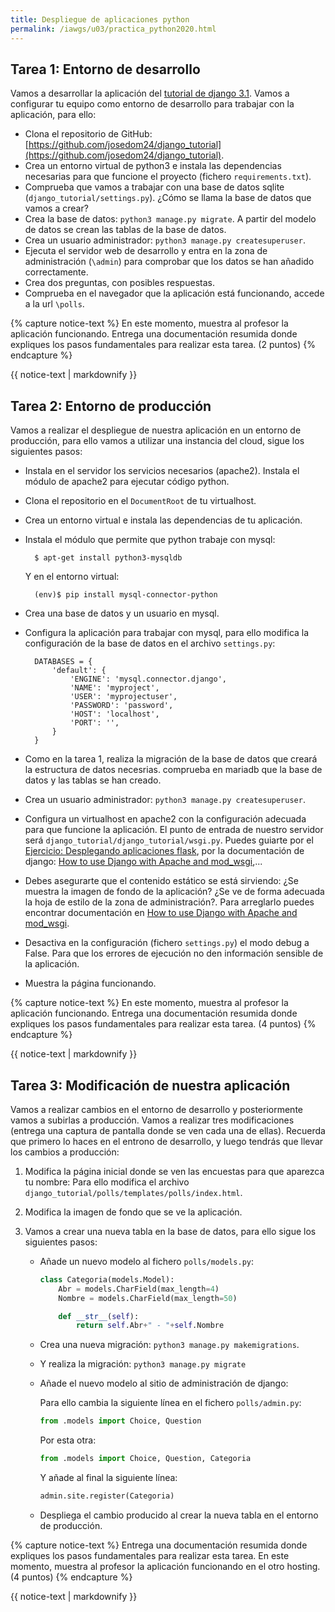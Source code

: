 ```yaml
---
title: Despliegue de aplicaciones python
permalink: /iawgs/u03/practica_python2020.html
---
```


## Tarea 1: Entorno de desarrollo 

Vamos a desarrollar la aplicación del [tutorial de django 3.1](https://docs.djangoproject.com/en/3.1/intro/tutorial01/). Vamos a configurar tu equipo como entorno de desarrollo para trabajar con la aplicación, para ello:

* Clona el repositorio de GitHub: [https://github.com/josedom24/django_tutorial](https://github.com/josedom24/django_tutorial).
* Crea un entorno virtual de python3 e instala las dependencias necesarias para que funcione el proyecto (fichero `requirements.txt`).
* Comprueba que vamos a trabajar con una base de datos sqlite (`django_tutorial/settings.py`). ¿Cómo se llama la base de datos que vamos a crear?
* Crea la base de datos: `python3 manage.py migrate`. A partir del modelo de datos se crean las tablas de la base de datos.
* Crea un usuario administrador: `python3 manage.py createsuperuser`.
* Ejecuta el servidor web de desarrollo y entra en la zona de administración (`\admin`) para comprobar que los datos se han añadido correctamente.
* Crea dos preguntas, con posibles respuestas.
* Comprueba en el navegador que la aplicación está funcionando, accede a la url `\polls`.

{% capture notice-text %}
En este momento, muestra al profesor la aplicación funcionando. Entrega una documentación resumida donde expliques los pasos fundamentales para realizar esta tarea. (2 puntos)
{% endcapture %}<div class="notice--info">{{ notice-text | markdownify }}</div>

## Tarea 2: Entorno de producción

Vamos a realizar el despliegue de nuestra aplicación en un entorno de producción, para ello vamos a utilizar una instancia del cloud, sigue los siguientes pasos:

* Instala en el servidor los servicios necesarios (apache2). Instala el módulo de apache2 para ejecutar código python.
* Clona el repositorio en el `DocumentRoot` de tu virtualhost.
* Crea un entorno virtual e instala las dependencias de tu aplicación.
* Instala el módulo que permite que python trabaje con mysql: 

		$ apt-get install python3-mysqldb

	Y en el entorno virtual:

		(env)$ pip install mysql-connector-python

* Crea una base de datos y un usuario en mysql.
* Configura la aplicación para trabajar con mysql, para ello modifica la configuración de la base de datos en el archivo `settings.py`:

		DATABASES = {
		    'default': {
		        'ENGINE': 'mysql.connector.django',
		        'NAME': 'myproject',
		        'USER': 'myprojectuser',
		        'PASSWORD': 'password',
		        'HOST': 'localhost',
		        'PORT': '',
		    }
		}

* Como en la tarea 1, realiza la migración de la base de datos que creará la estructura de datos necesrias. comprueba en mariadb que la base de datos y las tablas se han creado.
* Crea un usuario administrador: `python3 manage.py createsuperuser`.
* Configura un virtualhost en apache2 con la configuración adecuada para que funcione la aplicación. El punto de entrada de nuestro servidor será `django_tutorial/django_tutorial/wsgi.py`. Puedes guiarte por el [Ejercicio: Desplegando aplicaciones flask](flask.html), por la documentación de django: [How to use Django with Apache and mod_wsgi](https://docs.djangoproject.com/en/3.1/howto/deployment/wsgi/modwsgi/),...
* Debes asegurarte que el contenido estático se está sirviendo: ¿Se muestra la imagen de fondo de la aplicación? ¿Se ve de forma adecuada la hoja de estilo de la zona de administración?. Para arreglarlo puedes encontrar documentación en [How to use Django with Apache and mod_wsgi](https://docs.djangoproject.com/en/3.1/howto/deployment/wsgi/modwsgi/).
* Desactiva en la configuración (fichero `settings.py`) el modo debug a False. Para que los errores de ejecución no den información sensible de la aplicación.
* Muestra la página funcionando.

{% capture notice-text %}
En este momento, muestra al profesor la aplicación funcionando. Entrega una documentación resumida donde expliques los pasos fundamentales para realizar esta tarea. (4 puntos)
{% endcapture %}<div class="notice--info">{{ notice-text | markdownify }}</div>

## Tarea 3: Modificación de nuestra aplicación

Vamos a realizar cambios en el entorno de desarrollo y posteriormente vamos a subirlas a producción. Vamos a realizar tres modificaciones (entrega una captura de pantalla donde se ven cada una de ellas). Recuerda que primero lo haces en el entrono de desarrollo, y luego tendrás que llevar los cambios a producción:

1. Modifica la página inicial donde se ven las encuestas para que aparezca tu nombre: Para ello modifica el archivo `django_tutorial/polls/templates/polls/index.html`.
2. Modifica la imagen de fondo que se ve la aplicación.
3. Vamos a crear una nueva tabla en la base de datos, para ello sigue los siguientes pasos:
	
    * Añade un nuevo modelo al fichero `polls/models.py`:

        ```python
		class Categoria(models.Model):	
        	Abr = models.CharField(max_length=4)
        	Nombre = models.CharField(max_length=50)

        	def __str__(self):
        		return self.Abr+" - "+self.Nombre 		
        ```

    * Crea una nueva migración: `python3 manage.py makemigrations`. 
    * Y realiza la migración: `python3 manage.py migrate`
    * Añade el nuevo modelo al sitio de administración de django:

        Para ello cambia la siguiente línea en el fichero `polls/admin.py`:
	
	    ```python
        from .models import Choice, Question
        ```

        Por esta otra:

        ```python
	    from .models import Choice, Question, Categoria
        ```

        Y añade al final la siguiente línea:

	    ```python
        admin.site.register(Categoria)
        ```

    * Despliega el cambio producido al crear la nueva tabla en el entorno de producción.

{% capture notice-text %}
Entrega una documentación resumida donde expliques los pasos fundamentales para realizar esta tarea.
	En este momento, muestra al profesor la aplicación funcionando en el otro hosting. (4 puntos)
{% endcapture %}<div class="notice--info">{{ notice-text | markdownify }}</div>
